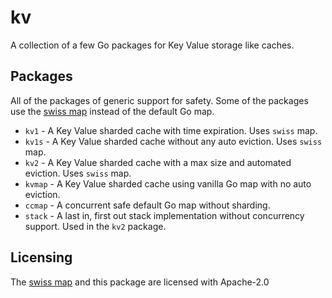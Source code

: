 # kv
A collection of a few Go packages for Key Value storage like caches.

## Packages
All of the packages of generic support for safety. Some of the packages use the [swiss map](https://github.com/dolthub/swiss) instead of the default Go map.

* `kv1` - A Key Value sharded cache with time expiration. Uses ``swiss`` map.
* `kv1s` - A Key Value sharded cache without any auto eviction. Uses ``swiss`` map.
* `kv2` - A Key Value sharded cache with a max size and automated eviction. Uses ``swiss`` map.
* `kvmap` - A Key Value sharded cache using vanilla Go map with no auto eviction.
* `ccmap` - A concurrent safe default Go map without sharding.
* `stack` - A last in, first out stack implementation without concurrency support. Used in the ``kv2`` package.

## Licensing
The [swiss map](https://github.com/dolthub/swiss) and this package are licensed with Apache-2.0